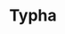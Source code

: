 ---
title: Typha
show_read_time: false
canonical_url: 'https://docs.projectcalico.org/v3.9/reference/typha/index'
---